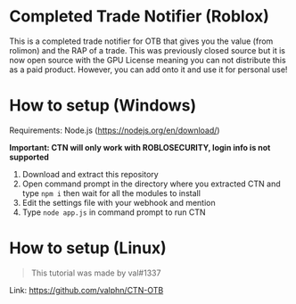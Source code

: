 # Completed Trade Notifier (Roblox)
This is a completed trade notifier for OTB that gives you the value (from rolimon) and the RAP of a trade. This was previously closed source but it is now open source with the GPU License meaning you can not distribute this as a paid product. However, you can add onto it and use it for personal use! 

# How to setup (Windows)
Requirements: 
Node.js (https://nodejs.org/en/download/)

**Important: CTN will only work with ROBLOSECURITY, login info is not supported**

1. Download and extract this repository
2. Open command prompt in the directory where you extracted CTN and type `npm i` then wait for all the modules to install
3. Edit the settings file with your webhook and mention
4. Type `node app.js` in command prompt to run CTN

# How to setup (Linux) 

> This tutorial was made by val#1337

Link: https://github.com/valphn/CTN-OTB
